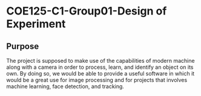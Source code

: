 # **COE125-C1-Group01-Design of Experiment**

## Purpose
The project is supposed to make use of the capabilities of modern machine along with a camera in order to process, learn, and identify an object on its own. By doing so, we would be able to provide a useful software in which it would be a great use for image processing and for projects that involves machine learning, face detection, and tracking. 


